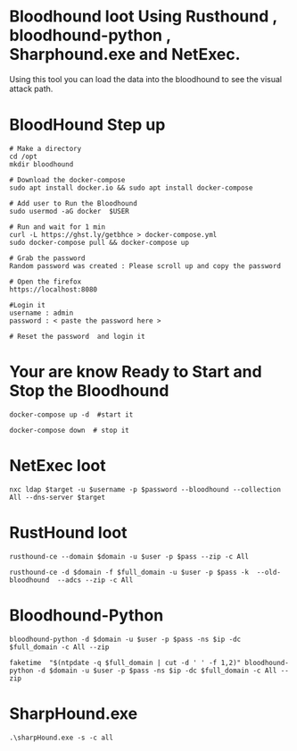 # Bloodhound loot Using Rusthound , bloodhound-python , Sharphound.exe and NetExec.
Using this tool you can load the data into the bloodhound to see the visual attack path.
# BloodHound Step up 
```language
# Make a directory
cd /opt
mkdir bloodhound

# Download the docker-compose
sudo apt install docker.io && sudo apt install docker-compose

# Add user to Run the Bloodhound
sudo usermod -aG docker  $USER

# Run and wait for 1 min
curl -L https://ghst.ly/getbhce > docker-compose.yml
sudo docker-compose pull && docker-compose up

# Grab the password
Random password was created : Please scroll up and copy the password

# Open the firefox
https://localhost:8080

#Login it
username : admin
password : < paste the password here >

# Reset the password  and login it 
```
# Your are know Ready to Start and Stop the Bloodhound
```language
docker-compose up -d  #start it

docker-compose down  # stop it
```
# NetExec loot
```language
nxc ldap $target -u $username -p $password --bloodhound --collection All --dns-server $target
```
# RustHound loot
```language
rusthound-ce --domain $domain -u $user -p $pass --zip -c All

rusthound-ce -d $domain -f $full_domain -u $user -p $pass -k  --old-bloodhound  --adcs --zip -c All
```
# Bloodhound-Python
```language
bloodhound-python -d $domain -u $user -p $pass -ns $ip -dc $full_domain -c All --zip

faketime  "$(ntpdate -q $full_domain | cut -d ' ' -f 1,2)" bloodhound-python -d $domain -u $user -p $pass -ns $ip -dc $full_domain -c All --zip
```
# SharpHound.exe
```language.exe
.\sharpHound.exe -s -c all
```
